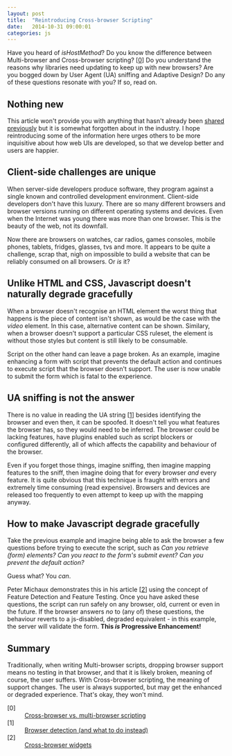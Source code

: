 ```yaml
---
layout: post
title:  "Reintroducing Cross-browser Scripting"
date:   2014-10-31 09:00:01
categories: js
---
```


Have you heard of *isHostMethod*? Do you know the difference between Multi-browser and Cross-browser scripting? [[0](#ref0)] Do you understand the reasons why libraries need updating to keep up with new browsers? Are you bogged down by User Agent (UA) sniffing and Adaptive Design? Do any of these questions resonate with you? If so, read on.

## Nothing new

This article won't provide you with anything that hasn't already been [shared](http://peter.michaux.ca/articles/feature-detection-state-of-the-art-browser-scripting) [previously](http://www.twitter.com/cinsoft) but it is somewhat forgotten about in the industry. I hope reintroducing some of the information here urges others to be more inquisitive about how web UIs are developed, so that we develop better and users are happier.

## Client-side challenges are unique

When server-side developers produce software, they program against a single known and controlled development environment. Client-side developers don't have this luxury. There are so many different browsers and browser versions running on different operating systems and devices. Even when the Internet was young there was more than one browser. This is the beauty of the web, not its downfall.

Now there are browsers on watches, car radios, games consoles, mobile phones, tablets, fridges, glasses, tvs and more. It appears to be quite a challenge, scrap that, nigh on impossible to build a website that can be reliably consumed on all browsers. Or *is* it?

## Unlike HTML and CSS, Javascript doesn't naturally degrade gracefully

When a browser doesn't recognise an HTML element the worst thing that happens is the piece of content isn't shown, as would be the case with the *video* element. In this case, alternative content can be shown. Similary, when a browser doesn't support a particular CSS ruleset, the element is without those styles but content is still likely to be consumable.

Script on the other hand can leave a page broken. As an example, imagine enhancing a form with script that prevents the default action and continues to execute script that the browser doesn't support. The user is now unable to submit the form which is fatal to the experience.

## UA sniffing is not the answer

There is no value in reading the UA string [[1](#ref1)] besides identifying the browser and even then, it can be spoofed. It doesn't tell you what features the browser has, so they would need to be inferred. The browser could be lacking features, have plugins enabled such as script blockers or configured differently, all of which affects the capability and behaviour of the browser.

Even if you forget those things, imagine sniffing, then imagine mapping features to the sniff, then imagine doing that for every browser *and* every feature. It is quite obvious that this technique is fraught with errors and extremely time consuming (read expensive). Browsers and devices are released too frequently to even attempt to keep up with the mapping anyway.

## How to make Javascript degrade gracefully

Take the previous example and imagine being able to ask the browser a few questions before trying to execute the script, such as *Can you retrieve (form) elements? Can you react to the form's submit event? Can you prevent the default action?*

Guess what? You *can*.

Peter Michaux demonstrates this in his article [[2](#ref2)] using the concept of Feature Detection and Feature Testing. Once you have asked these questions, the script can run safely on any browser, old, current or even in the future. If the browser answers *no* to (any of) these questions, the behaviour reverts to a js-disabled, degraded equivalent - in this example, the server will validate the form. **This *is* Progressive Enhancement!**

## Summary

Traditionally, when writing Multi-browser scripts, dropping browser support means no testing in that browser, and that it is likely broken, meaning of course, the user suffers. With Cross-browser scripting, the meaning of support changes. The user is always supported, but may get the enhanced or degraded experience. That's okay, they won't mind.

<dl>
	<dt class="citation" id="ref0">[0]</dt>
	<dd><a href="https://gist.github.com/david-mark/06b9879f963ebb0eed62">Cross-browser vs. multi-browser scripting</a></dd>
	<dt class="citation" id="ref1">[1]</dt>
	<dd><a href="http://pointedears.de/scripts/faq/cljs/notes/detect-browser/">Browser detection (and what to do instead)</a></dd>
	<dt class="citation" class="citation" id="ref2"><a name="ref1"></a>[2]</dt>
    <dd><a href="http://peter.michaux.ca/articles/cross-browser-widgets">Cross-browser widgets</a></dd>
</dl>